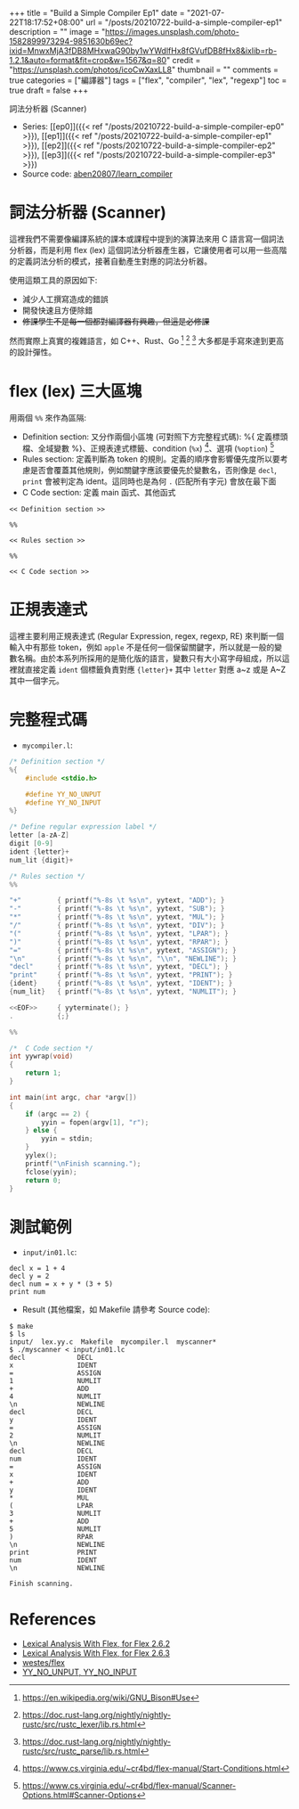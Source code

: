 +++
title = "Build a Simple Compiler Ep1"
date = "2021-07-22T18:17:52+08:00"
url = "/posts/20210722-build-a-simple-compiler-ep1"
description = ""
image = "https://images.unsplash.com/photo-1582899973294-9851630b69ec?ixid=MnwxMjA3fDB8MHxwaG90by1wYWdlfHx8fGVufDB8fHx8&ixlib=rb-1.2.1&auto=format&fit=crop&w=1567&q=80"
credit = "https://unsplash.com/photos/icoCwXaxLL8"
thumbnail = ""
comments = true
categories = ["編譯器"]
tags = ["flex", "compiler", "lex", "regexp"]
toc = true
draft = false
+++
<!-- https://drive.google.com/uc?export=view&id= -->

詞法分析器 (Scanner)

<!--more-->

+ Series: [[ep0]]({{< ref "/posts/20210722-build-a-simple-compiler-ep0" >}}), [[ep1]]({{< ref "/posts/20210722-build-a-simple-compiler-ep1" >}}), [[ep2]]({{< ref "/posts/20210722-build-a-simple-compiler-ep2" >}}), [[ep3]]({{< ref "/posts/20210722-build-a-simple-compiler-ep3" >}})
+ Source code: [aben20807/learn_compiler](https://github.com/aben20807/learn_compiler)

# 詞法分析器 (Scanner)

這裡我們不需要像編譯系統的課本或課程中提到的演算法來用 C 語言寫一個詞法分析器，而是利用 flex (lex) 這個詞法分析器產生器，它讓使用者可以用一些高階的定義詞法分析的模式，接著自動產生對應的詞法分析器。

使用這類工具的原因如下:
+ 減少人工撰寫造成的錯誤
+ 開發快速且方便除錯
+ ~~修課學生不是每一個都對編譯器有興趣，但這是必修課~~

然而實際上真實的複雜語言，如 C++、Rust、Go [^1] [^2] [^3] 大多都是手寫來達到更高的設計彈性。

[^1]: https://en.wikipedia.org/wiki/GNU_Bison#Use
[^2]: https://doc.rust-lang.org/nightly/nightly-rustc/src/rustc_lexer/lib.rs.html
[^3]: https://doc.rust-lang.org/nightly/nightly-rustc/src/rustc_parse/lib.rs.html

# flex (lex) 三大區塊

用兩個 `%%` 來作為區隔:
+ Definition section: 又分作兩個小區塊 (可對照下方完整程式碼): %{ 定義標頭檔、全域變數 %}、正規表達式標籤、condition (`%x`) [^cond]、選項 (`%option`) [^opt]
+ Rules section: 定義判斷為 token 的規則。定義的順序會影響優先度所以要考慮是否會覆蓋其他規則，例如關鍵字應該要優先於變數名，否則像是 `decl`, `print` 會被判定為 ident。這同時也是為何 `.` (匹配所有字元) 會放在最下面
+ C Code section: 定義 main 函式、其他函式

[^cond]: https://www.cs.virginia.edu/~cr4bd/flex-manual/Start-Conditions.html
[^opt]: https://www.cs.virginia.edu/~cr4bd/flex-manual/Scanner-Options.html#Scanner-Options

```
<< Definition section >>

%%

<< Rules section >>

%%

<< C Code section >>
```

# 正規表達式

這裡主要利用正規表達式 (Regular Expression, regex, regexp, RE) 來判斷一個輸入中有那些 token，例如 `apple` 不是任何一個保留關鍵字，所以就是一般的變數名稱。由於本系列所採用的是簡化版的語言，變數只有大小寫字母組成，所以這裡就直接定義 `ident` 個標籤負責對應 `{letter}+` 其中 `letter` 對應 a~z 或是 A~Z 其中一個字元。

# 完整程式碼

+ `mycompiler.l`:
```c {linenos=table,linenostart=1}}
/* Definition section */
%{
    #include <stdio.h>

    #define YY_NO_UNPUT
    #define YY_NO_INPUT
%}

/* Define regular expression label */
letter [a-zA-Z]
digit [0-9]
ident {letter}+
num_lit {digit}+

/* Rules section */
%%

"+"         { printf("%-8s \t %s\n", yytext, "ADD"); }
"-"         { printf("%-8s \t %s\n", yytext, "SUB"); }
"*"         { printf("%-8s \t %s\n", yytext, "MUL"); }
"/"         { printf("%-8s \t %s\n", yytext, "DIV"); }
"("         { printf("%-8s \t %s\n", yytext, "LPAR"); }
")"         { printf("%-8s \t %s\n", yytext, "RPAR"); }
"="         { printf("%-8s \t %s\n", yytext, "ASSIGN"); }
"\n"        { printf("%-8s \t %s\n", "\\n", "NEWLINE"); }
"decl"      { printf("%-8s \t %s\n", yytext, "DECL"); }
"print"     { printf("%-8s \t %s\n", yytext, "PRINT"); }
{ident}     { printf("%-8s \t %s\n", yytext, "IDENT"); }
{num_lit}   { printf("%-8s \t %s\n", yytext, "NUMLIT"); }

<<EOF>>     { yyterminate(); }
.           {;}

%%

/*  C Code section */
int yywrap(void)
{
    return 1;
}

int main(int argc, char *argv[])
{
    if (argc == 2) {
        yyin = fopen(argv[1], "r");
    } else {
        yyin = stdin;
    }
    yylex();
    printf("\nFinish scanning.");
    fclose(yyin);
    return 0;
}
```

# 測試範例

+ `input/in01.lc`:
```
decl x = 1 + 4
decl y = 2
decl num = x + y * (3 + 5)
print num
```

+ Result (其他檔案，如 Makefile 請參考 Source code):
```
$ make
$ ls
input/  lex.yy.c  Makefile  mycompiler.l  myscanner*
$ ./myscanner < input/in01.lc
decl             DECL
x                IDENT
=                ASSIGN
1                NUMLIT
+                ADD
4                NUMLIT
\n               NEWLINE
decl             DECL
y                IDENT
=                ASSIGN
2                NUMLIT
\n               NEWLINE
decl             DECL
num              IDENT
=                ASSIGN
x                IDENT
+                ADD
y                IDENT
*                MUL
(                LPAR
3                NUMLIT
+                ADD
5                NUMLIT
)                RPAR
\n               NEWLINE
print            PRINT
num              IDENT
\n               NEWLINE

Finish scanning.
```

# References

+ [Lexical Analysis With Flex, for Flex 2.6.2](https://westes.github.io/flex/manual/)
+ [Lexical Analysis With Flex, for Flex 2.6.3](https://www.cs.virginia.edu/~cr4bd/flex-manual/index.html#Top)
+ [westes/flex](https://github.com/westes/flex)
+ [YY_NO_UNPUT, YY_NO_INPUT](https://stackoverflow.com/questions/39075510/option-noinput-nounput-what-are-they-for)